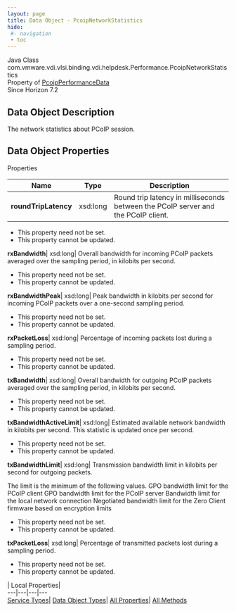 ```yaml
---
layout: page
title: Data Object - PcoipNetworkStatistics
hide:
 #- navigation
 - toc
---
```






Java Class
    com.vmware.vdi.vlsi.binding.vdi.helpdesk.Performance.PcoipNetworkStatistics  
Property of
     [PcoipPerformanceData](vdi.helpdesk.Performance.PcoipPerformanceData.md#field_detail)  
Since 
    Horizon 7.2

## Data Object Description 

The network statistics about PCoIP session. 

## Data Object Properties

Properties

Name |  Type |  Description   
---|---|---  
**roundTripLatency**|  xsd:long|  Round trip latency in milliseconds between the PCoIP server and the PCoIP client.   


 * This property need not be set.
 * This property cannot be updated.

  
**rxBandwidth**|  xsd:long|  Overall bandwidth for incoming PCoIP packets averaged over the sampling period, in kilobits per second.   


 * This property need not be set.
 * This property cannot be updated.

  
**rxBandwidthPeak**|  xsd:long|  Peak bandwidth in kilobits per second for incoming PCoIP packets over a one-second sampling period.   


 * This property need not be set.
 * This property cannot be updated.

  
**rxPacketLoss**|  xsd:long|  Percentage of incoming packets lost during a sampling period.   


 * This property need not be set.
 * This property cannot be updated.

  
**txBandwidth**|  xsd:long|  Overall bandwidth for outgoing PCoIP packets averaged over the sampling period, in kilobits per second.   


 * This property need not be set.
 * This property cannot be updated.

  
**txBandwidthActiveLimit**|  xsd:long|  Estimated available network bandwidth in kilobits per second. This statistic is updated once per second.   


 * This property need not be set.
 * This property cannot be updated.

  
**txBandwidthLimit**|  xsd:long|  Transmission bandwidth limit in kilobits per second for outgoing packets. 

The limit is the minimum of the following values.  GPO bandwidth limit for the PCoIP client  GPO bandwidth limit for the PCoIP server  Bandwidth limit for the local network connection  Negotiated bandwidth limit for the Zero Client firmware based on encryption limits  
  


 * This property need not be set.
 * This property cannot be updated.

  
**txPacketLoss**|  xsd:long|  Percentage of transmitted packets lost during a sampling period.   


 * This property need not be set.
 * This property cannot be updated.

  
  
  
 | Local Properties|   
---|---|---|---  
[Service Types](index-mo_types.md)| [Data Object Types](index-do_types.md)| [All Properties](index-properties.md)| [All Methods](index-methods.md)  
  
  

